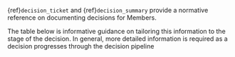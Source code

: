 {ref}`decision_ticket` and {ref}`decision_summary` provide a normative reference on documenting decisions for Members.

The table below is informative guidance on tailoring this information to the stage of the decision. In general, more detailed information is required as a decision progresses through the decision pipeline